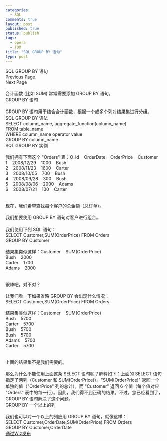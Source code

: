 ```yaml
--- 
categories: 
  - SQL
comments: true
layout: post
published: true
status: publish
tags: 
  - opera
  - TOM
title: "SQL GROUP BY 语句"
type: post
---
```

<div>SQL GROUP BY 语句<br>Previous Page<br>Next Page<br><div> </div>合计函数 (比如 SUM) 常常需要添加 GROUP BY 语句。<br>GROUP BY 语句<br><div> </div>GROUP BY 语句用于结合合计函数，根据一个或多个列对结果集进行分组。<br>SQL GROUP BY 语法<br>SELECT column_name, aggregate_function(column_name)<br>FROM table_name<br>WHERE column_name operator value<br>GROUP BY column_name<br>SQL GROUP BY 实例<br><div> </div>我们拥有下面这个 "Orders" 表：O_Id    OrderDate    OrderPrice    Customer<br>1    2008/12/29    1000    Bush<br>2    2008/11/23    1600    Carter<br>3    2008/10/05    700    Bush<br>4    2008/09/28    300    Bush<br>5    2008/08/06    2000    Adams<br>6    2008/07/21    100    Carter<br><div> </div>
<div> </div>现在，我们希望查找每个客户的总金额（总订单）。<br><div> </div>我们想要使用 GROUP BY 语句对客户进行组合。<br><div> </div>我们使用下列 SQL 语句：<br>SELECT Customer,SUM(OrderPrice) FROM Orders<br>GROUP BY Customer<br><div> </div>结果集类似这样：Customer    SUM(OrderPrice)<br>Bush    2000<br>Carter    1700<br>Adams    2000<br><div> </div>
<div> </div>很棒吧，对不对？<br><div> </div>让我们看一下如果省略 GROUP BY 会出现什么情况：<br>SELECT Customer,SUM(OrderPrice) FROM Orders<br><div> </div>结果集类似这样：Customer    SUM(OrderPrice)<br>Bush    5700<br>Carter    5700<br>Bush    5700<br>Bush    5700<br>Adams    5700<br>Carter    5700<br><div> </div>
<div> </div>上面的结果集不是我们需要的。<br><div> </div>那么为什么不能使用上面这条 SELECT 语句呢？解释如下：上面的 SELECT 语句指定了两列（Customer 和 SUM(OrderPrice)）。"SUM(OrderPrice)" 返回一个单独的值（"OrderPrice" 列的总计），而 "Customer" 返回 6 个值（每个值对应 "Orders" 表中的每一行）。因此，我们得不到正确的结果。不过，您已经看到了，GROUP BY 语句解决了这个问题。<br>GROUP BY 一个以上的列<br><div> </div>我们也可以对一个以上的列应用 GROUP BY 语句，就像这样：<br>SELECT Customer,OrderDate,SUM(OrderPrice) FROM Orders<br>GROUP BY Customer,OrderDate<br><!--WizHtmlContent-->
</div>
<div><a title="Wiz，个人知识管理，PKM。" href="http://wiz.cn">通过Wiz发布</a></div>
